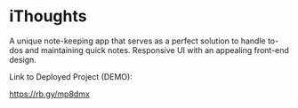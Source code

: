 # iThoughts
A unique note-keeping app that serves as a perfect solution to handle to-dos and maintaining quick notes. Responsive UI with an appealing front-end design.

Link to Deployed Project (DEMO):

https://rb.gy/mp8dmx

